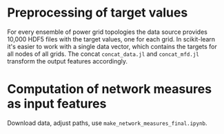 # Preprocessing of target values

For every ensemble of power grid topologies the data source provides 10,000 HDF5 files with the target values, one for each grid. In scikit-learn it's easier to work  with a single data vector, which contains the targets for all nodes of all grids. The concat `concat_data.jl` and `concat_mfd.jl` transform the output features accordingly.

# Computation of network measures as input features

Download data, adjust paths, use `make_network_measures_final.ipynb`.